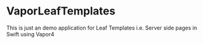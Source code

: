 # VaporLeafTemplates
 This is just an demo application for Leaf Templates i.e. Server side pages in Swift using Vapor4
